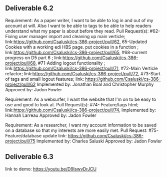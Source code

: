 ## Deliverable 6.2
Requirement: As a paper writer, I want to be able to log in and out of my account at will. Also I want to be able to tags to be able to help readers understand what my paper is about before they read. Pull Request(s): #62- Fixing user manager import and cleaning up main verticle; link:https://github.com/Csaluski/cs-386-project/pull/62, 65-Updated Cookies with a working edi HBS page. put cookies in a function ; link:https://github.com/Csaluski/cs-386-project/pull/65, #68-current progress on D5 part 6 ; link:https://github.com/Csaluski/cs-386-project/pull/68, #71-Adding logout functionality ; link:https://github.com/Csaluski/cs-386-project/pull/71, #72-Main Verticle refactor; link:https://github.com/Csaluski/cs-386-project/pull/72, #73-Start of tags and small logout features; link: https://github.com/Csaluski/cs-386-project/pull/62 Implemented by: Jonathan Boal and Christopher Murphy Approved by: Jadon Fowler

Requirement: As a websurfer, I want the website that I'm on to be easy to use and good to look at. Pull Request(s): #74- Feature/tags html; link:https://github.com/Csaluski/cs-386-project/pull/74, Implemented by: Hannah Larreau Approved by: Jadon Fowler

Requirement: As a researcher, I want my account information to be saved on a database so that my interests are more easily met. Pull Request: #75- Feature/database update link: https://github.com/Csaluski/cs-386-project/pull/75 Implemented by: Charles Saluski Approved by: Jadon Fowler



## Deliverable 6.3
link to demo: https://youtu.be/D9IswvDrJCU

